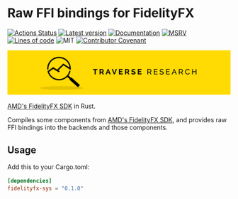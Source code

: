 # Raw FFI bindings for FidelityFX

[![Actions Status](https://github.com/Traverse-Research/fidelityfx-rs/actions/workflows/ci.yml/badge.svg)](https://github.com/Traverse-Research/fidelityfx-rs/actions)
[![Latest version](https://img.shields.io/crates/v/fidelityfx-sys.svg?logo=rust)](https://crates.io/crates/fidelityfx-sys)
[![Documentation](https://docs.rs/fidelityfx-sys/badge.svg)](https://docs.rs/fidelityfx-sys)
[![MSRV](https://img.shields.io/badge/rustc-1.74.0+-ab6000.svg)](https://blog.rust-lang.org/2023/11/16/Rust-1.74.0.html)
[![Lines of code](https://tokei.rs/b1/github/Traverse-Research/fidelityfx-rs)](https://github.com/Traverse-Research/fidelityfx-rs)
![MIT](https://img.shields.io/badge/license-MIT-blue.svg)
[![Contributor Covenant](https://img.shields.io/badge/contributor%20covenant-v1.4%20adopted-ff69b4.svg)](./CODE_OF_CONDUCT.md)

[![Banner](banner.png)](https://traverseresearch.nl)

[AMD's FidelityFX SDK] in Rust.

Compiles some components from [AMD's FidelityFX SDK], and provides raw FFI bindings into the backends and those components.

[AMD's FidelityFX SDK]: https://github.com/GPUOpen-LibrariesAndSDKs/FidelityFX-SDK

## Usage

Add this to your Cargo.toml:

```toml
[dependencies]
fidelityfx-sys = "0.1.0"
```
